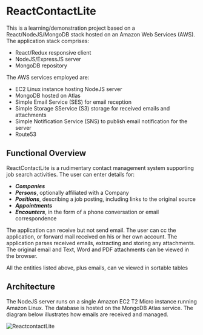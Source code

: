 # ReactContactLite

This is a learning/demonstration project based on a React/NodeJS/MongoDB stack hosted on an Amazon Web Services (AWS). The application stack comprises:

- React/Redux responsive client
- NodeJS/ExpressJS server
- MongoDB repository

The AWS services employed are:

- EC2 Linux instance hosting NodeJS server
- MongoDB hosted on Atlas
- Simple Email Service (SES) for email reception
- Simple Storage SService (S3) storage for received emails and attachments
- Simple Notification Service (SNS) to publish email notification for the server
- Route53

## Functional Overview

ReactContactLite is a rudimentary contact management system supporting job search activities. The user can enter details for:

- ***Companies***
- ***Persons***, optionally affiliated with a Company
- ***Positions***, describing a job posting, including links to the original source
- ***Appointments*** 
- ***Encounters***, in the form of a phone conversation or email correspondence

The application can receive but not send email. The user can cc the application, or forward mail received on his or her own account. The application parses received emails, extracting and storing any attachments. The original email and Text, Word and PDF attachments can be viewed in the browser.

All the entities listed above, plus emails, can ve viewed in sortable tables

## Architecture

The NodeJS server runs on a single Amazon EC2 T2 Micro instance running Amazon Linux. The database is hosted on the MongoDB Atlas service. The diagram below illustrates how emails are received and managed.

![ReactcontactLite](https://user-images.githubusercontent.com/1623386/118016063-cb311080-b309-11eb-9c87-4c12711147cd.gif)




